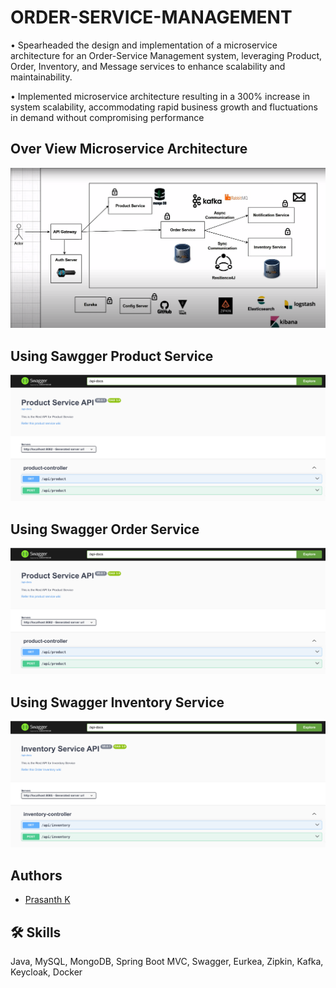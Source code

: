 
# ORDER-SERVICE-MANAGEMENT

• Spearheaded the design and implementation of a microservice architecture for an Order-Service Management system,
leveraging Product, Order, Inventory, and Message services to enhance scalability and maintainability.

• Implemented microservice architecture resulting in a 300% increase in system scalability, accommodating rapid
business growth and fluctuations in demand without compromising performance
## Over View Microservice Architecture 

![Over View Microservice Architecture ](https://github.com/prasanth76200/Pictures/blob/main/Pictures/order-Service.png?raw=true)

## Using Sawgger Product Service

![Using Sawgger Product Service](https://github.com/prasanth76200/Pictures/blob/main/Pictures/Screenshot%20from%202024-05-16%2015-59-57.png?raw=true)

## Using Swagger Order Service

![Using Sawgger Order Service](https://github.com/prasanth76200/Pictures/blob/main/Pictures/Screenshot%20from%202024-05-16%2015-59-57.png?raw=true)

## Using Swagger Inventory Service

![Using Sawgger Inventory Service](https://github.com/prasanth76200/Pictures/blob/main/Pictures/Screenshot%20from%202024-05-16%2016-00-26.png?raw=true)


## Authors

- [Prasanth K](https://www.linkedin.com/in/followprasanth/)


## 🛠 Skills
 Java, MySQL, MongoDB, Spring Boot MVC, Swagger, Eurkea, Zipkin, Kafka, Keycloak, Docker
